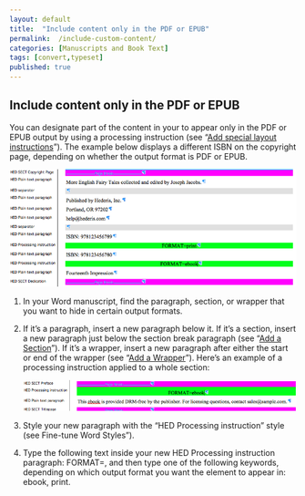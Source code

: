 ```yaml
---
layout: default
title:  "Include content only in the PDF or EPUB"
permalink:  /include-custom-content/
categories: [Manuscripts and Book Text]
tags: [convert,typeset]
published: true
---
```


<section data-type="chapter" class="hsecchapter" data-hederis-type="hsecchapter" id="include-custom-content" data-pi-attrs="id: include-custom-content; data-tags: convert,typeset;" role="doc-chapter" data-tags="convert,typeset" data-author-name=" " data-book-title=" " title="Include content only in the PDF or EPUB"><h1 data-hederis-type="hblkchaptitle" class="hblkchaptitle" id="p2rPKVMkN">Include content only in the PDF or EPUB</h1><p class="hblkp" data-hederis-type="hblkp" id="pE5QJ2ir2">You can designate part of the content in your to appear only in the PDF or EPUB output by using a processing instruction (see &#8220;<a href="{% post_url 2020-08-11-37-Addspeciallayoutinstructions %}" data-hederis-type="hspana" id="pzmekC6yY"><span class="Hyperlink" data-hederis-type="hspnspan" id="pR2WicPLR">Add special layout instructions</span></a>&#8221;). The example below displays a different ISBN on the copyright page, depending on whether the output format is PDF or EPUB.</p><img data-hederis-type="hblkimg" class="hblkimg" id="pZyLtrTDH" src="/images/customcontent1.png" data-img-src="customcontent1.png"/><ol class="hwprnumlist" data-hederis-type="hwprnumlist" id="pt8jcC9l7"><li class="hblkoli" data-hederis-type="hblkoli" id="lihXBvZ9vW"><p class="hblkoli" data-hederis-type="hblklip" id="pVBniGE0k">In your Word manuscript, find the paragraph, section, or wrapper that you want to hide in certain output formats.</p></li><li class="hblkoli" data-hederis-type="hblkoli" id="li9NEEvw8g"><p class="hblkoli" data-hederis-type="hblklip" id="pWm05eNq2">If it&#8217;s a paragraph, insert a new paragraph below it. If it&#8217;s a section, insert a new paragraph just below the section break paragraph (see &#8220;<a href="{% post_url 2020-08-11-16-AddaSection %}" data-hederis-type="hspana" id="pwggv45C5"><span class="Hyperlink" data-hederis-type="hspnspan" id="pFP1iDA6N">Add a Section</span></a>&#8221;). If it&#8217;s a wrapper, insert a new paragraph after either the start or end of the wrapper (see &#8220;<a href="{% post_url 2020-08-11-15-AddaWrapper %}" data-hederis-type="hspana" id="p2HmcMO1E"><span class="Hyperlink" data-hederis-type="hspnspan" id="pelEyF9A8">Add a Wrapper</span></a>&#8221;). Here&#8217;s an example of a processing instruction applied to a whole section:</p><img data-hederis-type="hblkimg" class="hblkimg" id="pK8NazGCk" src="/images/customcontent2.png" data-img-src="customcontent2.png"/></li><li class="hblkoli" data-hederis-type="hblkoli" id="li2hfuN0Xj"><p class="hblkoli" data-hederis-type="hblklip" id="p5VdttDAO">Style your new paragraph with the &#8220;HED Processing instruction&#8221; style (see Fine-tune Word Styles&#8221;).</p></li><li class="hblkoli" data-hederis-type="hblkoli" id="liaHVZpfpW"><p class="hblkoli" data-hederis-type="hblklip" id="p7r43ciaf">Type the following text inside your new HED Processing instruction paragraph: FORMAT=, and then type one of the following keywords, depending on which output format you want the element to appear in: ebook, print.</p></li></ol></section>